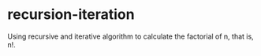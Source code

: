 recursion-iteration
===================

Using recursive and iterative algorithm to calculate the factorial of n, that is, n!.
